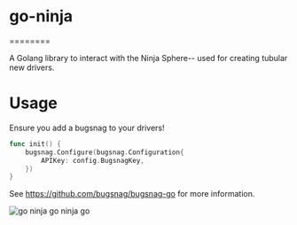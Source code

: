 # go-ninja
========

A Golang library to interact with the Ninja Sphere-- used for creating tubular new drivers. 

# Usage

Ensure you add a bugsnag to your drivers!

```go
func init() {
	bugsnag.Configure(bugsnag.Configuration{
		APIKey: config.BugsnagKey,
	})
}
```

See https://github.com/bugsnag/bugsnag-go for more information.

![go ninja go ninja go](http://cdn3.whatculture.com/wp-content/uploads/2013/05/vanilla-ice-ninja-turtles.jpg)
